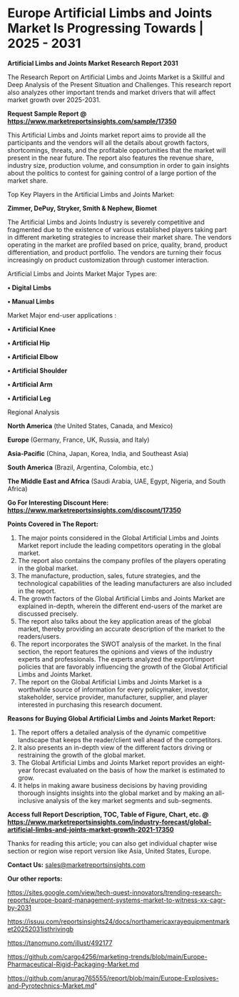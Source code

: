 # Europe Artificial Limbs and Joints Market Is Progressing Towards | 2025 - 2031

<strong>Artificial Limbs and Joints Market Research Report 2031</strong>

The Research Report on Artificial Limbs and Joints Market is a Skillful and Deep Analysis of the Present Situation and Challenges. This research report also analyzes other important trends and market drivers that will affect market growth over 2025-2031.

<strong>Request Sample Report @ <a href=https://www.marketreportsinsights.com/sample/17350>https://www.marketreportsinsights.com/sample/17350</a></strong>

This Artificial Limbs and Joints market report aims to provide all the participants and the vendors will all the details about growth factors, shortcomings, threats, and the profitable opportunities that the market will present in the near future. The report also features the revenue share, industry size, production volume, and consumption in order to gain insights about the politics to contest for gaining control of a large portion of the market share.

Top Key Players in the Artificial Limbs and Joints Market:

<strong>Zimmer, DePuy, Stryker, Smith & Nephew, Biomet</strong>

The Artificial Limbs and Joints Industry is severely competitive and fragmented due to the existence of various established players taking part in different marketing strategies to increase their market share. The vendors operating in the market are profiled based on price, quality, brand, product differentiation, and product portfolio. The vendors are turning their focus increasingly on product customization through customer interaction.

Artificial Limbs and Joints Market Major Types are:

<strong>• Digital Limbs

• Manual Limbs</strong>

Market Major end-user applications :

<strong>• Artificial Knee

• Artificial Hip

• Artificial Elbow

• Artificial Shoulder

• Artificial Arm

• Artificial Leg</strong>

Regional Analysis

</u><strong><b>North America</b></strong> (the United States, Canada, and Mexico)

<strong><b>Europe </b></strong>(Germany, France, UK, Russia, and Italy)

<strong><b>Asia-Pacific</b></strong> (China, Japan, Korea, India, and Southeast Asia)

<strong><b>South America</b></strong> (Brazil, Argentina, Colombia, etc.)

<strong><b>The Middle East and Africa</b></strong> (Saudi Arabia, UAE, Egypt, Nigeria, and South Africa)

<strong>Go For Interesting Discount Here: <a href=https://www.marketreportsinsights.com/discount/17350>https://www.marketreportsinsights.com/discount/17350</a></strong>

<strong>Points Covered in The Report:</strong>
<ol>
  <li>The major points considered in the Global Artificial Limbs and Joints Market report include the leading competitors operating in the global market.</li>
  <li>The report also contains the company profiles of the players operating in the global market.</li>
  <li>The manufacture, production, sales, future strategies, and the technological capabilities of the leading manufacturers are also included in the report.</li>
  <li>The growth factors of the Global Artificial Limbs and Joints Market are explained in-depth, wherein the different end-users of the market are discussed precisely.</li>
  <li>The report also talks about the key application areas of the global market, thereby providing an accurate description of the market to the readers/users.</li>
  <li>The report incorporates the SWOT analysis of the market. In the final section, the report features the opinions and views of the industry experts and professionals. The experts analyzed the export/import policies that are favorably influencing the growth of the Global Artificial Limbs and Joints Market.</li>
  <li>The report on the Global Artificial Limbs and Joints Market is a worthwhile source of information for every policymaker, investor, stakeholder, service provider, manufacturer, supplier, and player interested in purchasing this research document.</li>
</ol>
<strong>Reasons for Buying Global Artificial Limbs and Joints Market Report:</strong>

<ol>
  <li>The report offers a detailed analysis of the dynamic competitive landscape that keeps the reader/client well ahead of the competitors.</li>
  <li>It also presents an in-depth view of the different factors driving or restraining the growth of the global market.</li>
  <li>The Global Artificial Limbs and Joints Market report provides an eight-year forecast evaluated on the basis of how the market is estimated to grow.</li>
  <li>It helps in making aware business decisions by having providing thorough insights insights into the global market and by making an all-inclusive analysis of the key market segments and sub-segments.</li>
</ol>
<strong>Access full Report Description, TOC, Table of Figure, Chart, etc. @ <a href=https://www.marketreportsinsights.com/industry-forecast/global-artificial-limbs-and-joints-market-growth-2021-17350>https://www.marketreportsinsights.com/industry-forecast/global-artificial-limbs-and-joints-market-growth-2021-17350</a></strong>


Thanks for reading this article; you can also get individual chapter wise section or region wise report version like Asia, United States, Europe.

<strong>Contact Us:</strong>
sales@marketreportsinsights.com

<strong>Our other reports:</strong>

<a href=https://sites.google.com/view/tech-quest-innovators/trending-research-reports/europe-board-management-systems-market-to-witness-xx-cagr-by-2031>https://sites.google.com/view/tech-quest-innovators/trending-research-reports/europe-board-management-systems-market-to-witness-xx-cagr-by-2031</a>

<a href=https://issuu.com/reportsinsights24/docs/northamericaxrayequipmentmarket20252031isthrivingb>https://issuu.com/reportsinsights24/docs/northamericaxrayequipmentmarket20252031isthrivingb</a>

<a href=https://tanomuno.com/illust/492177>https://tanomuno.com/illust/492177</a>

<a href=https://github.com/cargo4256/marketing-trends/blob/main/Europe-Pharmaceutical-Rigid-Packaging-Market.md>https://github.com/cargo4256/marketing-trends/blob/main/Europe-Pharmaceutical-Rigid-Packaging-Market.md</a>

<a href=https://github.com/anurag765555/report/blob/main/Europe-Explosives-and-Pyrotechnics-Market.md>https://github.com/anurag765555/report/blob/main/Europe-Explosives-and-Pyrotechnics-Market.md</a>"
